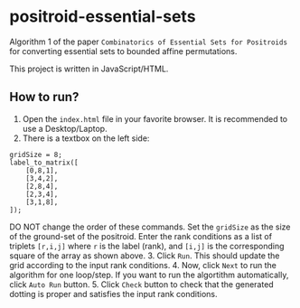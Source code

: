 # positroid-essential-sets

Algorithm 1 of the paper `Combinatorics of Essential Sets for Positroids` for converting essential sets to bounded affine permutations.

This project is written in JavaScript/HTML. 

## How to run?

1. Open the `index.html` file in your favorite browser. It is recommended to use a Desktop/Laptop.
2. There is a textbox on the left side:
```
gridSize = 8;
label_to_matrix([
    [0,8,1],
    [3,4,2],
    [2,8,4],
    [2,3,4],
    [3,1,8],
]);
```
DO NOT change the order of these commands. Set the `gridSize` as the size of the ground-set of the positroid. Enter the rank conditions as a list of triplets `[r,i,j]` where `r` is the label (rank), and `[i,j]` is the corresponding square of the array as shown above.
3. Click `Run`. This should update the grid according to the input rank conditions.
4. Now, click `Next` to run the algorithm for one loop/step. If you want to run the algortithm automatically, click `Auto Run` button.
5. Click `Check` button to check that the generated dotting is proper and satisfies the input rank conditions.



